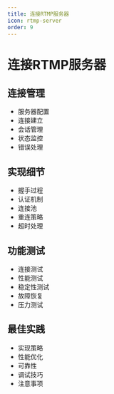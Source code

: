 ```yaml
---
title: 连接RTMP服务器
icon: rtmp-server
order: 9
---
```


# 连接RTMP服务器

## 连接管理
- 服务器配置
- 连接建立
- 会话管理
- 状态监控
- 错误处理

## 实现细节
- 握手过程
- 认证机制
- 连接池
- 重连策略
- 超时处理

## 功能测试
- 连接测试
- 性能测试
- 稳定性测试
- 故障恢复
- 压力测试

## 最佳实践
- 实现策略
- 性能优化
- 可靠性
- 调试技巧
- 注意事项
